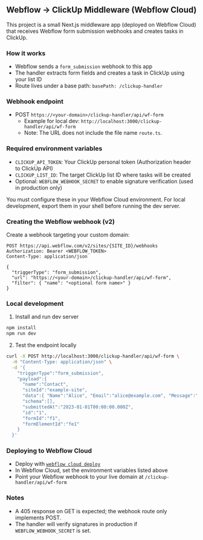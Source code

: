## Webflow → ClickUp Middleware (Webflow Cloud)

This project is a small Next.js middleware app (deployed on Webflow Cloud) that receives Webflow form submission webhooks and creates tasks in ClickUp.

### How it works

- Webflow sends a `form_submission` webhook to this app
- The handler extracts form fields and creates a task in ClickUp using your list ID
- Route lives under a base path: `basePath: /clickup-handler`

### Webhook endpoint

- POST `https://<your-domain>/clickup-handler/api/wf-form`
  - Example for local dev: `http://localhost:3000/clickup-handler/api/wf-form`
  - Note: The URL does not include the file name `route.ts`.

### Required environment variables

- `CLICKUP_API_TOKEN`: Your ClickUp personal token (Authorization header to ClickUp API)
- `CLICKUP_LIST_ID`: The target ClickUp list ID where tasks will be created
- Optional: `WEBFLOW_WEBHOOK_SECRET` to enable signature verification (used in production only)

You must configure these in your Webflow Cloud environment. For local development, export them in your shell before running the dev server.

### Creating the Webflow webhook (v2)

Create a webhook targeting your custom domain:

```
POST https://api.webflow.com/v2/sites/{SITE_ID}/webhooks
Authorization: Bearer <WEBFLOW_TOKEN>
Content-Type: application/json

{
  "triggerType": "form_submission",
  "url": "https://<your-domain>/clickup-handler/api/wf-form",
  "filter": { "name": "<optional form name>" }
}
```

### Local development

1. Install and run dev server

```bash
npm install
npm run dev
```

2. Test the endpoint locally

```bash
curl -X POST http://localhost:3000/clickup-handler/api/wf-form \
  -H "Content-Type: application/json" \
  -d '{
    "triggerType":"form_submission",
    "payload":{
      "name":"Contact",
      "siteId":"example-site",
      "data":{ "Name":"Alice", "Email":"alice@example.com", "Message":"Hello" },
      "schema":[],
      "submittedAt":"2023-01-01T00:00:00.000Z",
      "id":"1",
      "formId":"f1",
      "formElementId":"fe1"
    }
  }'
```

### Deploying to Webflow Cloud

- Deploy with [`webflow cloud deploy`](https://developers.webflow.com/webflow-cloud/environment)
- In Webflow Cloud, set the environment variables listed above
- Point your Webflow webhook to your live domain at `/clickup-handler/api/wf-form`

### Notes

- A 405 response on GET is expected; the webhook route only implements POST.
- The handler will verify signatures in production if `WEBFLOW_WEBHOOK_SECRET` is set.
